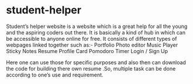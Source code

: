 # student-helper
Student’s helper website is a website which is a great help for all the young and the aspiring coders out there. It is basically a kind of hub in which can be accessible to anyone online for free. It consists of different types of webpages linked together such as:-
Portfolio
Photo editor
Music Player
Sticky Notes
Resume
Profile Card
Pomodoro Timer
Login / Sign Up

Here one can use those for specific purposes and also then can download the code  for building there own resume .So, multiple task can be done according to one’s use and requirement.

